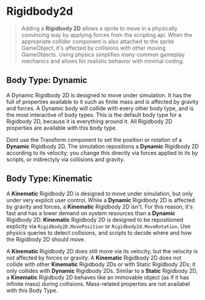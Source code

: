 # Rigidbody2d

> Adding a **Rigidbody 2D** allows a sprite to move in a physically convincing way by applying forces from the scripting api. When the appropriate collider component is also attached to the sprite GameObject, it's affected by collisions with other moving GameObjects. Using physics simplifies many common gameplay mechanics and allows for realistic behavior with minimal coding.

## Body Type: Dynamic

A Dynamic Rigidbody 2D is designed to move under simulation. It has the full of properties available to it such as finite mass and is affected by gravity and forces. A Dynamic body will collide with every other body type, and is the most interactive of body types. This is the default body type for a Rigidbody 2D, because it is everything around it. All Rigidbody 2D properties are available with this body type.

Dont use the Transform component to set the position or rotation of a **Dynamic** Rigidbody 2D. The simulation repositions a **Dynamic** Rigidbody 2D according to its velocity; you change this directly via forces applied to its by scripts, or indirectyly via collisions and gravity.

## Body Type: Kinematic

A **Kinematic** Rigidbody 2D is designed to move under simulation, but only under very explicit user control. While a **Dynamic** Rigidbody 2D is affected by gravity and forces, a **Kinematic** Rigidbody 2D isn't. For this reason, it's fast and has a lower demand on system resources than a **Dynamic** Rigidbody 2D. **Kinematic** Rigidbody 2D is designed to be repositioned explicity via ```Rigidbody2D.MovePosition``` or ```Rigidbody2d.MoveRotation```. Use physics queries to detect collisions, and scripts to decide where and how the Rigidbody 2D should move.

A **Kinematic** Rigidbody 2D does still move via its velocity, but the velocity is not affected by forces or gravity. A **Kinematic** Rigidbody 2D does not collide with other **Kinematic** Rigidbody 2Ds or with Static Rigidbody 2Ds; it only collides with **Dynamic** Rigidbody 2Ds. Similar to a **Static** Rigidbody 2D, a **Kinematic** Rigidbody 2D behaves like an immovable object (as if it has infinite mass) during collisions. Mass-related properties are not availabel with this Body Type.